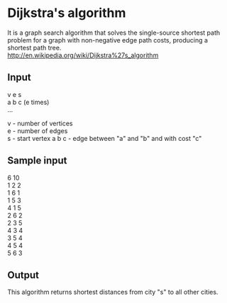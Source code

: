 # Dijkstra's algorithm

It is a graph search algorithm that solves the single-source shortest path problem for a graph with non-negative edge path costs, producing a shortest path tree.  
http://en.wikipedia.org/wiki/Dijkstra%27s_algorithm

## Input 
v e s   
a b c  (e times)  
...  


v - number of vertices  
e - number of edges   
s - start vertex
a b c - edge between "a" and "b" and with cost "c"

## Sample input
6 10  
1 2 2  
1 6 1  
1 5 3  
4 1 5  
2 6 2  
2 3 5  
4 3 4  
3 5 4  
4 5 4  
5 6 3

## Output

This algorithm returns shortest distances from city "s" to all other cities.
